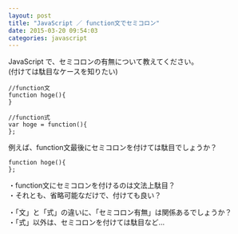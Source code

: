 ```yaml
---
layout: post
title: "JavaScript ／ function文でセミコロン"
date: 2015-03-20 09:54:03
categories: javascript
---
```

<p>JavaScript で、セミコロンの有無について教えてください。<br>
(付けては駄目なケースを知りたい)</p>

<pre><code>//function文
function hoge(){
}

//function式
var hoge = function(){
};
</code></pre>

<p>例えば、function文最後にセミコロンを付けては駄目でしょうか？</p>

<pre><code>function hoge(){
};
</code></pre>

<p>・function文にセミコロンを付けるのは文法上駄目？<br>
・それとも、省略可能なだけで、付けても良い？</p>

<p>・「文」と「式」の違いに、「セミコロン有無」は関係あるでしょうか？<br>
・「式」以外は、セミコロンを付けては駄目など…</p>
